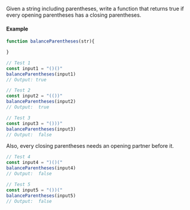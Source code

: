 Given a string including parentheses, write a function that returns true if every opening parentheses has a closing parentheses.

#### Example
```js
function balanceParentheses(str){

}

// Test 1
const input1 = "()()" 
balanceParentheses(input1)
// Output: true

// Test 2
const input2 = "(())"
balanceParentheses(input2)
// Output:  true

// Test 3
const input3 = "()))" 
balanceParentheses(input3)
// Output:  false
```

Also, every closing parentheses needs an opening partner before it.

```js
// Test 4
const input4 = ")()("
balanceParentheses(input4)
// Output:  false

// Test 5
const input5 = "())("
balanceParentheses(input5)
// Output:  false
```